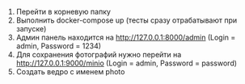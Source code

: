 1. Перейти в корневую папку
2. Выполнить docker-compose up (тесты сразу отрабатывают при запуске)
3. Админ панель находится на http://127.0.0.1:8000/admin (Login = admin, Password = 1234)
4. Для сохранения фотографий нужно перейти на http://127.0.0.1:9000/minio (Login = admin, Password = password)
5. Создать ведро с именем photo